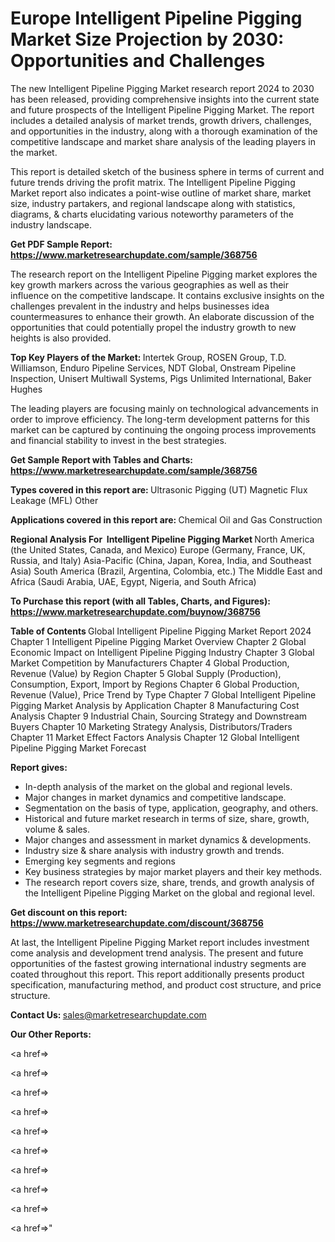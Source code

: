 # Europe Intelligent Pipeline Pigging Market Size Projection by 2030: Opportunities and Challenges

The new Intelligent Pipeline Pigging Market research report 2024 to 2030 has been released, providing comprehensive insights into the current state and future prospects of the Intelligent Pipeline Pigging Market. The report includes a detailed analysis of market trends, growth drivers, challenges, and opportunities in the industry, along with a thorough examination of the competitive landscape and market share analysis of the leading players in the market.

This report is detailed sketch of the business sphere in terms of current and future trends driving the profit matrix. The Intelligent Pipeline Pigging Market report also indicates a point-wise outline of market share, market size, industry partakers, and regional landscape along with statistics, diagrams, &amp; charts elucidating various noteworthy parameters of the industry landscape.

<strong><b>Get PDF Sample Report: <a href=https://www.marketresearchupdate.com/sample/368756>https://www.marketresearchupdate.com/sample/368756</a></b></strong>

The research report on the Intelligent Pipeline Pigging market explores the key growth markers across the various geographies as well as their influence on the competitive landscape. It contains exclusive insights on the challenges prevalent in the industry and helps businesses idea countermeasures to enhance their growth. An elaborate discussion of the opportunities that could potentially propel the industry growth to new heights is also provided.

<strong><b>Top Key Players of the Market:
</b></strong>Intertek Group, ROSEN Group, T.D. Williamson, Enduro Pipeline Services, NDT Global, Onstream Pipeline Inspection, Unisert Multiwall Systems, Pigs Unlimited International, Baker Hughes<strong><b>
</b></strong>

The leading players are focusing mainly on technological advancements in order to improve efficiency. The long-term development patterns for this market can be captured by continuing the ongoing process improvements and financial stability to invest in the best strategies.

<strong><b>Get Sample Report with Tables and Charts: <a href=https://www.marketresearchupdate.com/sample/368756>https://www.marketresearchupdate.com/sample/368756</a></b></strong>

<strong><b>Types covered in this report are:
</b></strong>Ultrasonic Pigging (UT)
Magnetic Flux Leakage (MFL)
Other<strong><b>
</b></strong>

<strong><b>Applications covered in this report are:
</b></strong>Chemical
Oil and Gas
Construction<strong><b>
</b></strong>

<strong><b>Regional Analysis For  Intelligent Pipeline Pigging Market</b></strong><strong><b>
</b></strong>North America (the United States, Canada, and Mexico)
Europe (Germany, France, UK, Russia, and Italy)
Asia-Pacific (China, Japan, Korea, India, and Southeast Asia)
South America (Brazil, Argentina, Colombia, etc.)
The Middle East and Africa (Saudi Arabia, UAE, Egypt, Nigeria, and South Africa)

<strong><b>To Purchase this report (with all Tables, Charts, and Figures): <a href=https://www.marketresearchupdate.com/buynow/368756>https://www.marketresearchupdate.com/buynow/368756</a></b></strong>

<strong><b>Table of Contents</b></strong><strong><b>
</b></strong>Global Intelligent Pipeline Pigging Market Report 2024
Chapter 1 Intelligent Pipeline Pigging Market Overview
Chapter 2 Global Economic Impact on Intelligent Pipeline Pigging Industry
Chapter 3 Global Market Competition by Manufacturers
Chapter 4 Global Production, Revenue (Value) by Region
Chapter 5 Global Supply (Production), Consumption, Export, Import by Regions
Chapter 6 Global Production, Revenue (Value), Price Trend by Type
Chapter 7 Global Intelligent Pipeline Pigging Market Analysis by Application
Chapter 8 Manufacturing Cost Analysis
Chapter 9 Industrial Chain, Sourcing Strategy and Downstream Buyers
Chapter 10 Marketing Strategy Analysis, Distributors/Traders
Chapter 11 Market Effect Factors Analysis
Chapter 12 Global Intelligent Pipeline Pigging Market Forecast

<strong><b>Report gives:</b></strong>

- In-depth analysis of the market on the global and regional levels.
- Major changes in market dynamics and competitive landscape.
- Segmentation on the basis of type, application, geography, and others.
- Historical and future market research in terms of size, share, growth, volume &amp; sales.
- Major changes and assessment in market dynamics &amp; developments.
- Industry size &amp; share analysis with industry growth and trends.
- Emerging key segments and regions
- Key business strategies by major market players and their key methods.
- The research report covers size, share, trends, and growth analysis of the Intelligent Pipeline Pigging Market on the global and regional level.

<strong><b>Get discount on this report: <a href=https://www.marketresearchupdate.com/discount/368756>https://www.marketresearchupdate.com/discount/368756</a></b></strong>

At last, the Intelligent Pipeline Pigging Market report includes investment come analysis and development trend analysis. The present and future opportunities of the fastest growing international industry segments are coated throughout this report. This report additionally presents product specification, manufacturing method, and product cost structure, and price structure.

<strong><b>Contact Us:
</b></strong>sales@marketresearchupdate.com

<strong>Our Other Reports:</strong>

<a href=></a>

<a href=></a>

<a href=></a>

<a href=></a>

<a href=></a>

<a href=></a>

<a href=></a>

<a href=></a>

<a href=></a>

<a href=></a>"
